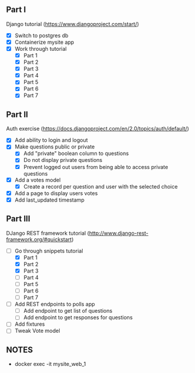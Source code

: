## Part I
Django tutorial (https://www.djangoproject.com/start/)

- [x] Switch to postgres db
- [x] Containerize mysite app
- [x] Work through tutorial
  - [x] Part 1
  - [x] Part 2
  - [x] Part 3
  - [x] Part 4
  - [x] Part 5
  - [x] Part 6
  - [x] Part 7
  
## Part II
Auth exercise (https://docs.djangoproject.com/en/2.0/topics/auth/default/)

- [x] Add ability to login and logout
- [x] Make questions public or private
  - [x] Add "private" boolean column to questions
  - [x] Do not display private questions
  - [x] Prevent logged out users from being able to access private questions
- [x] Add a votes model
  - [x] Create a record per question and user with the selected choice
- [x] Add a page to display users votes
- [x] Add last_updated timestamp

## Part III
DJango REST framework tutorial (http://www.django-rest-framework.org/#quickstart)

- [ ] Go through snippets tutorial
  - [x] Part 1
  - [x] Part 2
  - [x] Part 3
  - [ ] Part 4
  - [ ] Part 5
  - [ ] Part 6
  - [ ] Part 7
- [ ] Add REST endpoints to polls app
  - [ ] Add endpoint to get list of questions 
  - [ ] Add endpoint to get responses for questions
- [ ] Add fixtures
- [ ] Tweak Vote model 

## NOTES

- docker exec -it mysite_web_1 <COMMAND>
